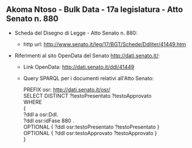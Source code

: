 ## Akoma Ntoso - Bulk Data - 17a legislatura - Atto Senato n. 880 ##

* Scheda del Disegno di Legge - Atto Senato n. 880:
	* http url: http://www.senato.it/leg/17/BGT/Schede/Ddliter/41449.htm

* Riferimenti al sito OpenData del Senato http://dati.senato.it/:
	* Link OpenData: http://dati.senato.it/ddl/41449
	* Query SPARQL per i documenti relativi all'Atto Senato:

        PREFIX osr: <http://dati.senato.it/osr/>  
		SELECT DISTINCT ?testoPresentato ?testoApprovato  
		WHERE  
		{  
		    ?ddl a osr:Ddl.  
		    ?ddl osr:idFase 880 .  
		    OPTIONAL { ?ddl osr:testoPresentato ?testoPresentato }  
		    OPTIONAL { ?ddl osr:testoApprovato ?testoApprovato }  
		}
		